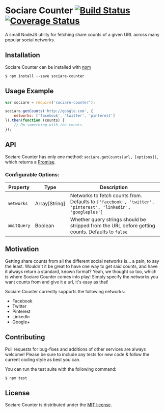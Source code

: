 # Sociare Counter [![Build Status](https://travis-ci.org/Globobeet/sociare-counter.svg?branch=master)](https://travis-ci.org/Globobeet/sociare-counter) [![Coverage Status](https://coveralls.io/repos/Globobeet/sociare-counter/badge.svg)](https://coveralls.io/r/Globobeet/sociare-counter)

A small NodeJS utility for fetching share counts of a given URL across many popular social networks.


## Installation

Sociare Counter can be installed with [npm](https://npmjs.org/package/sociare-counter)

```
$ npm install --save sociare-counter
```


## Usage Example

```javascript
var sociare = require('sociare-counter');

sociare.getCounts('http://google.com', {
	networks: ['facebook', 'twitter', 'pinterest']
}).then(function (counts) {
	// Do something with the counts
});
```


## API

Sociare Counter has only one method: `sociare.getCounts(url, [options])`, which returns a [Promise](https://developer.mozilla.org/en-US/docs/Web/JavaScript/Reference/Global_Objects/Promise).

### Configurable Options:

| Property | Type | Description |
| -------- | ---- | ----------- |
| `networks` | Array[String] | 	Networks to fetch counts from. Defaults to `['facebook', 'twitter', 'pinterest', 'linkedin', 'googleplus']` |
| `omitQuery` | Boolean | Whether query strings should be stripped from the URL before getting counts. Defaults to `false` |




## Motivation

Getting share counts from all the different social networks is... a pain, to say the least. Wouldn't it be great to have one way to get said counts, and have it always return a standard, known format? Yeah, we thought so too, which is where Sociare Counter comes into play! Simply specify the networks you want counts from and give it a url, it's easy as that! 

Sociare Counter currently supports the following networks:

* Facebook
* Twitter
* Pinterest
* LinkedIn
* Google+


## Contributing

Pull requests for bug-fixes and additions of other services are always welcome! Please be sure to include any tests for new code & follow the current coding style as best you can.

You can run the test suite with the following command:

```
$ npm test
```


## License

Sociare Counter is distributed under the [MIT license](https://github.com/Globobeet/sociare-counter/blob/master/license.txt).

